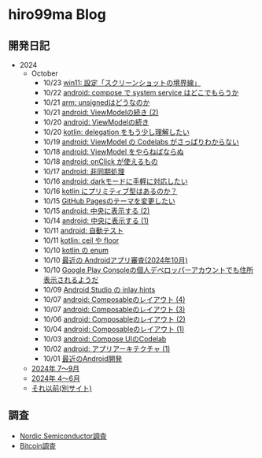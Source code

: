 # hiro99ma Blog

## 開発日記

* 2024
  * October
    * 10/23 [win11: 設定「スクリーンショットの境界線」](2024/10/20241023-win.md)
    * 10/22 [android: compose で system service はどこでもらうか](2024/10/20241022-and.md)
    * 10/21 [arm: unsignedはどうなのか](2024/10/20241021-arm.md)
    * 10/21 [android: ViewModelの続き (2)](2024/10/20241021-and.md)
    * 10/20 [android: ViewModelの続き](2024/10/20241020-and.md)
    * 10/20 [kotlin: delegation をもう少し理解したい](2024/10/20241020-kot.md)
    * 10/19 [android: ViewModel の Codelabs がさっぱりわからない](2024/10/20241019-and.md)
    * 10/18 [android: ViewModel をやらねばならぬ](2024/10/20241018-and2.md)
    * 10/18 [android: onClick が使えるもの](2024/10/20241018-and.md)
    * 10/17 [android: 非同期処理](2024/10/20241017-and.md)
    * 10/16 [android: darkモードに手軽に対応したい](2024/10/20241016-and.md)
    * 10/16 [kotlin にプリミティブ型はあるのか？](2024/10/20241016-kot.md)
    * 10/15 [GitHub Pagesのテーマを変更したい](2024/10/20241015-ghp.md)
    * 10/15 [android: 中央に表示する (2)](2024/10/20241015-and.md)
    * 10/14 [android: 中央に表示する (1)](2024/10/20241014-and.md)
    * 10/11 [android: 自動テスト](2024/10/20241011-and.md)
    * 10/11 [kotlin: ceil や floor](2024/10/20241011-kot.md)
    * 10/10 [kotlin の enum](2024/10/20241010-kot.md)
    * 10/10 [最近の Androidアプリ審査(2024年10月)](2024/10/20241010-gpc2.md)
    * 10/10 [Google Play Consoleの個人デベロッパーアカウントでも住所表示されるようだ](2024/10/20241010-gpc.md)
    * 10/09 [Android Studio の inlay hints](2024/10/20241009-and.md)
    * 10/07 [android: Composableのレイアウト (4)](2024/10/20241008-and.md)
    * 10/07 [android: Composableのレイアウト (3)](2024/10/20241007-and.md)
    * 10/06 [android: Composableのレイアウト (2)](2024/10/20241006-and.md)
    * 10/04 [android: Composableのレイアウト (1)](2024/10/20241004-and.md)
    * 10/03 [android: Compose UIのCodelab](2024/10/20241003-and0.md)
    * 10/02 [android: アプリアーキテクチャ (1)](2024/10/20241002-and.md)
    * 10/01 [最近のAndroid開発](2024/10/20241001-and.md)
  * [2024年 7～9月](2024/2024-2.md)
  * [2024年 4～6月](2024/2024-1.md)
  * [それ以前(別サイト)](https://hiro99ma.blogspot.com/)

## 調査

* [Nordic Semiconductor調査](nrf/index.md)
* [Bitcoin調査](bitcoin/index.md)
